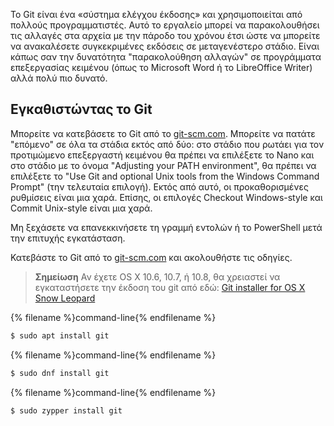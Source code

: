 Το Git είναι ένα «σύστημα ελέγχου έκδοσης» και χρησιμοποιείται από πολλούς προγραμματιστές. Αυτό το εργαλείο μπορεί να παρακολουθήσει τις αλλαγές στα αρχεία με την πάροδο του χρόνου έτσι ώστε να μπορείτε να ανακαλέσετε συγκεκριμένες εκδόσεις σε μεταγενέστερο στάδιο. Είναι κάπως σαν την δυνατότητα "παρακολούθηση αλλαγών" σε προγράμματα επεξεργασίας κειμένου (όπως το Microsoft Word ή το LibreOffice Writer) αλλά πολύ πιο δυνατό.

## Εγκαθιστώντας το Git

<!--sec data-title="Installing Git: Windows" data-id="git_install_windows"
data-collapse=true ces-->

Μπορείτε να κατεβάσετε το Git από το [git-scm.com](https://git-scm.com/). Μπορείτε να πατάτε "επόμενο" σε όλα τα στάδια εκτός από δύο: στο στάδιο που ρωτάει για τον προτιμώμενο επεξεργαστή κειμένου θα πρέπει να επιλέξετε το Nano και στο στάδιο με το όνομα "Adjusting your PATH environment", θα πρέπει να επιλέξετε το "Use Git and optional Unix tools from the Windows Command Prompt" (την τελευταία επιλογή). Εκτός από αυτό, οι προκαθορισμένες ρυθμίσεις είναι μια χαρά. Επίσης, οι επιλογές Checkout Windows-style και Commit Unix-style είναι μια χαρά.

Μη ξεχάσετε να επανεκκινήσετε τη γραμμή εντολών ή το PowerShell μετά την επιτυχής εγκατάσταση. <!--endsec-->

<!--sec data-title="Installing Git: OS X" data-id="git_install_OSX"
data-collapse=true ces-->

Κατεβάστε το Git από το [git-scm.com](https://git-scm.com/) και ακολουθήστε τις οδηγίες.

> **Σημείωση** Αν έχετε OS X 10.6, 10.7, ή 10.8, θα χρειαστεί να εγκαταστήσετε την έκδοση του git από εδώ: [Git installer for OS X Snow Leopard](https://sourceforge.net/projects/git-osx-installer/files/git-2.3.5-intel-universal-snow-leopard.dmg/download)

<!--endsec-->

<!--sec data-title="Installing Git: Debian or Ubuntu" data-id="git_install_debian_ubuntu"
data-collapse=true ces-->

{% filename %}command-line{% endfilename %}

```bash
$ sudo apt install git
```

<!--endsec-->

<!--sec data-title="Installing Git: Fedora" data-id="git_install_fedora"
data-collapse=true ces-->

{% filename %}command-line{% endfilename %}

```bash
$ sudo dnf install git
```

<!--endsec-->

<!--sec data-title="Installing Git: openSUSE" data-id="git_install_openSUSE"
data-collapse=true ces-->

{% filename %}command-line{% endfilename %}

```bash
$ sudo zypper install git
```

<!--endsec-->
